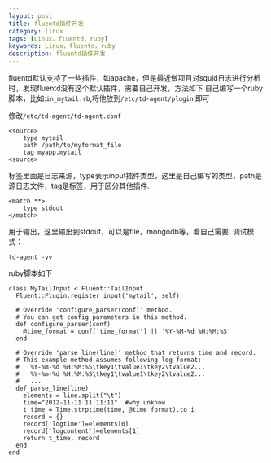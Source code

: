 ```yaml
---
layout: post
title: fluentd插件开发
category: linux
tags: [Linux，fluentd，ruby]
keywords: Linux，fluentd，ruby
description: fluentd插件开发
---
```


fluentd默认支持了一些插件，如apache，但是最近做项目对squid日志进行分析时，发现fluentd没有这个默认插件，需要自己开发，方法如下
自己编写一个ruby脚本，比如:`in_mytail.rb`,将他放到`/etc/td-agent/plugin` 即可  

修改`/etc/td-agent/td-agent.conf`    

	<source>
		type mytail
		path /path/to/myformat_file
		tag myapp.mytail
	<source>  

   
标签里面是日志来源，type表示input插件类型，这里是自己编写的类型，path是源日志文件，tag是标签，用于区分其他插件.  

	<match **>
		type stdout
	</match>  

用于输出，这里输出到stdout，可以是file，mongodb等，看自己需要.
调试模式：
  
	td-agent -vv  
  

ruby脚本如下  

	class MyTailInput < Fluent::TailInput  
	  Fluent::Plugin.register_input('mytail', self)  
	  
	  # Override 'configure_parser(conf)' method.  
	  # You can get config parameters in this method.  
	  def configure_parser(conf)  
	    @time_format = conf['time_format'] || '%Y-%M-%d %H:%M:%S'  
	  end  
	    
	  # Override 'parse_line(line)' method that returns time and record.  
	  # This example method assumes following log format:  
	  #   %Y-%m-%d %H:%M:%S\tkey1\tvalue1\tkey2\tvalue2...  
	  #   %Y-%m-%d %H:%M:%S\tkey1\tvalue1\tkey2\tvalue2...  
	  #   ...  
	  def parse_line(line)  
	    elements = line.split("\t")  
	    time="2012-11-11 11:11:11"  #why unknow  
	    t_time = Time.strptime(time, @time_format).to_i  
	    record = {}  
	    record['logtime']=elements[0]  
	    record['logcontent']=elements[1]  
	    return t_time, record  
	  end  
	end  
